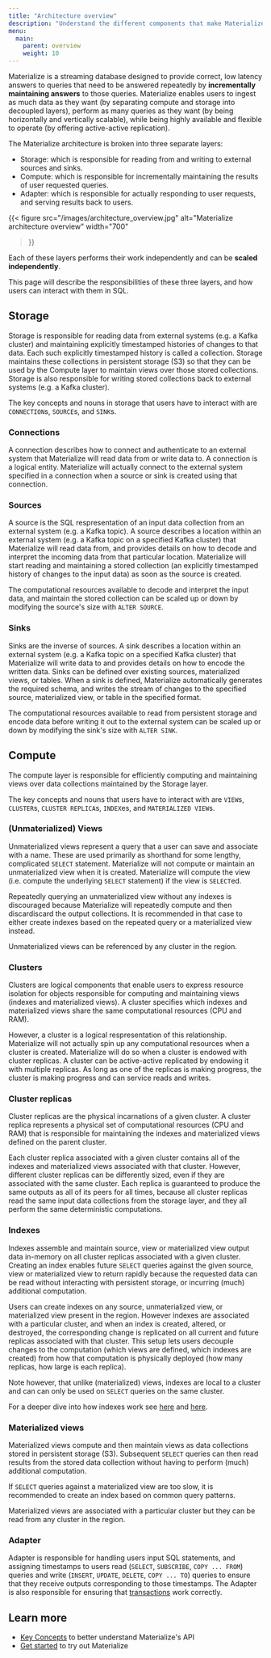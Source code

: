 ```yaml
---
title: "Architecture overview"
description: "Understand the different components that make Materialize a horizontally scalable, highly available distributed system."
menu:
  main:
    parent: overview
    weight: 10
---
```


Materialize is a streaming database designed to provide correct, low latency answers to queries that need to be answered repeatedly by **incrementally maintaining answers** to those queries. Materialize enables users to ingest as much data as they want (by separating compute and storage into decoupled layers), perform as many queries as they want (by being horizontally and vertically scalable), while being highly available and flexible to operate (by offering active-active replication).

The Materialize architecture is broken into three separate layers:
* Storage: which is responsible for reading from and writing to external sources and sinks.
* Compute: which is responsible for incrementally maintaining the results of user requested queries.
* Adapter: which is responsible for actually responding to user requests, and serving results back to users.

{{<
    figure src="/images/architecture_overview.jpg"
    alt="Materialize architecture overview"
    width="700"
>}}

Each of these layers performs their work independently and can be **scaled independently**.

This page will describe the responsibilities of these three layers, and how users can interact with them in SQL.

## Storage

Storage is responsible for reading data from external systems (e.g. a Kafka cluster) and maintaining explicitly timestamped histories of changes to that data. Each such explicitly timestamped history is called a collection. Storage maintains these collections in persistent storage (S3) so that they can be used by the Compute layer to maintain views over those stored collections. Storage is also responsible for writing stored collections back to external systems (e.g. a Kafka cluster).

The key concepts and nouns in storage that users have to interact with are `CONNECTION`s, `SOURCE`s, and `SINK`s.

### Connections

A connection describes how to connect and authenticate to an external system that Materialize will read data from or write data to. A connection is a logical entity. Materialize will actually connect to the external system specified in a connection when a source or sink is created using that connection.

### Sources

A source is the SQL respresentation of an input data collection from an external system (e.g. a Kafka topic). A source describes a location within an external system (e.g. a Kafka topic on a specified Kafka cluster) that Materialize will read data from, and provides details on how to decode and interpret the incoming data from that particular location. Materialize will start reading and maintaining a stored collection (an explicitly timestamped history of changes to the input data) as soon as the source is created.

The computational resources available to decode and interpret the input data, and maintain the stored collection can be scaled up or down by modifying the source's size with `ALTER SOURCE`.

### Sinks

Sinks are the inverse of sources. A sink describes a location within an external system (e.g. a Kafka topic on a specified Kafka cluster) that Materialize will write data to and provides details on how to encode the written data. Sinks can be defined over existing sources, materialized views, or tables. When a sink is defined, Materialize automatically generates the required schema, and writes the stream of changes to the specified source, materialized view, or table in the specified format.

The computational resources available to read from persistent storage and encode data before writing it out to the external system can be scaled up or down by modifying the sink's size with `ALTER SINK`.

## Compute

The compute layer is responsible for efficiently computing and maintaining views over data collections maintained by the Storage layer.

The key concepts and nouns that users have to interact with are `VIEW`s, `CLUSTER`s, `CLUSTER REPLICA`s, `INDEX`es, and `MATERIALIZED VIEW`s.

### (Unmaterialized) Views

Unmaterialized views represent a query that a user can save and associate with a name. These are used primarily as shorthand for some lengthy, complicated `SELECT` statement. Materialize will not compute or maintain an unmaterialized view when it is created. Materialize will compute the view (i.e. compute the underlying `SELECT` statement) if the view is `SELECT`ed.

Repeatedly querying an unmaterialized view without any indexes is discouraged because Materialize will repeatedly compute and then discardiscard the output collections. It is recommended in that case to either create indexes based on the repeated query or a materialized view instead.

Unmaterialized views can be referenced by any cluster in the region.

### Clusters

Clusters are logical components that enable users to express resource isolation for objects responsible for computing and maintaining views (indexes and materialized views). A cluster specifies which indexes and materialized views share the same computational resources (CPU and RAM).

However, a cluster is a logical respresentation of this relationship. Materialize will not actually spin up any computational resources when a cluster is created. Materialize will do so when a cluster is endowed with cluster replicas. A cluster can be active-active replicated by endowing it with multiple replicas. As long as one of the replicas is making progress, the cluster is making progress and can service reads and writes.

### Cluster replicas

Cluster replicas are the physical incarnations of a given cluster. A cluster replica represents a physical set of computational resources (CPU and RAM) that is responsible for maintaining the indexes and materialized views defined on the parent cluster.

Each cluster replica associated with a given cluster contains all of the indexes and materialized views associated with that cluster. However, different cluster replicas can be differently sized, even if they are associated with the same cluster. Each replica is guaranteed to produce the same outputs as all of its peers for all times, because all cluster replicas read the same input data collections from the storage layer, and they all perform the same deterministic computations.

### Indexes

Indexes assemble and maintain source, view or materialized view output data in-memory on all cluster replicas associated with a given cluster. Creating an index enables future `SELECT` queries against the given source, view or materialized view to return rapidly because the requested data can be read without interacting with persistent storage, or incurring (much) additional computation.

Users can create indexes on any source, unmaterialized view, or materialized view present in the region. However indexes are associated with a particular cluster, and when an index is created, altered, or destroyed, the corresponding change is replicated on all current and future replicas associated with that cluster. This setup lets users decouple changes to the computation (which views are defined, which indexes are created) from how that computation is physically deployed (how many replicas, how large is each replica).

Note however, that unlike (materialized) views, indexes are local to a cluster and can can only be used on `SELECT` queries on the same cluster.

For a deeper dive into how indexes work see [here](/ops/optimization/#indexes) and [here](/sql/create-index).

### Materialized views

Materialized views compute and then maintain views as data collections stored in persistent storage (S3). Subsequent `SELECT` queries can then read results from the stored data collection without having to perform (much) additional computation.

If `SELECT` queries against a materialized view are too slow, it is recommended to create an index based on common query patterns.

Materialized views are associated with a particular cluster but they can be read from any cluster in the region.

### Adapter

Adapter is responsible for handling users input SQL statements, and assigning timestamps to users read (`SELECT`, `SUBSCRIBE`, `COPY ... FROM`) queries and write (`INSERT`, `UPDATE`, `DELETE`, `COPY ... TO`) queries to ensure that they receive outputs corresponding to those timestamps. The Adapter is also responsible for ensuring that [transactions](/overview/isolation-level) work correctly.

## Learn more

- [Key Concepts](/overview/key-concepts/) to better understand Materialize's API
- [Get started](/get-started) to try out Materialize
